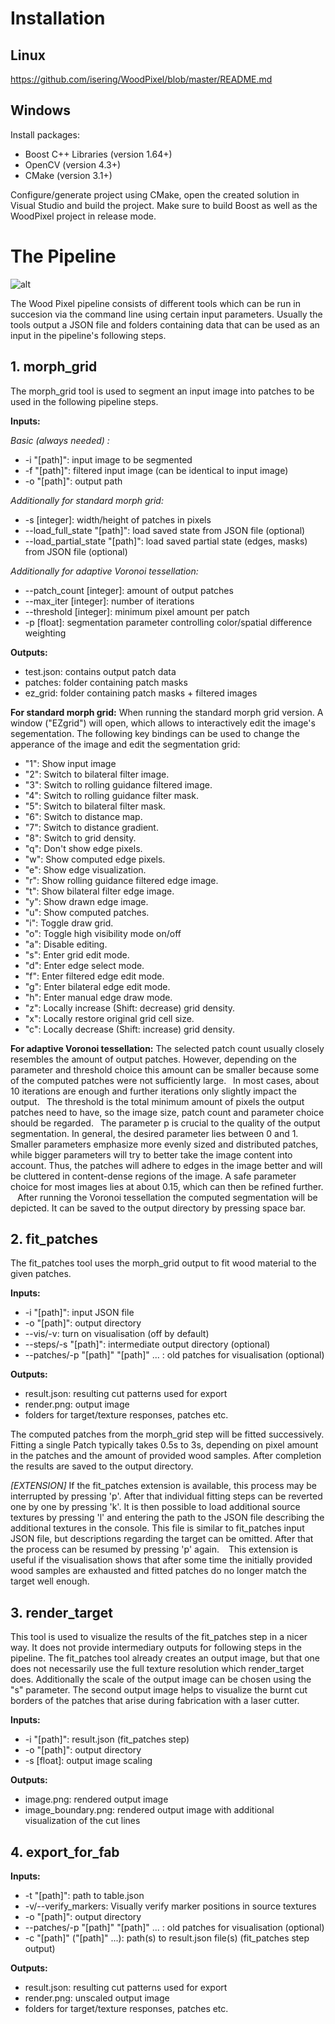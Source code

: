 ﻿# Installation
## Linux
https://github.com/isering/WoodPixel/blob/master/README.md
## Windows
Install packages:

 - Boost C++ Libraries (version 1.64+)
 - OpenCV (version 4.3+)
 - CMake (version 3.1+)
 
Configure/generate project using CMake, open the created solution in Visual Studio and build the project. Make sure to build Boost as well as the WoodPixel project in release mode.

# The Pipeline
![alt](https://github.com/philippmikus/WoodPixel/flowchart.PNG?raw=true)

The Wood Pixel pipeline consists of different tools which can be run in succesion via the command line using certain input parameters. Usually the tools output a JSON file and folders containing data that can be used as an input in the pipeline's following steps.

## 1. morph_grid
The morph_grid tool is used to segment an input image into patches to be used in the following pipeline steps.

**Inputs:**

*Basic (always needed) :*

 - -i "[path]": input image to be segmented
 - -f "[path]": filtered input image (can be identical to input image)
 - -o "[path]": output path

*Additionally for standard morph grid:*
 - -s [integer]: width/height of patches in pixels
 - --load_full_state "[path]": load saved state from JSON file (optional)
 - --load_partial_state "[path]": load saved partial state (edges, masks) from JSON file (optional)

*Additionally for adaptive Voronoi tessellation:*
 - --patch_count [integer]: amount of output patches
 - --max_iter [integer]: number of iterations
 - --threshold [integer]: minimum pixel amount per patch
 - -p [float]: segmentation parameter controlling color/spatial difference weighting

**Outputs:**

 - test.json: contains output patch data
 - patches: folder containing patch masks
 - ez_grid: folder containing patch masks + filtered images

**For standard morph grid:**
When running the standard morph grid version. A window ("EZgrid") will open, which allows to interactively edit the image's segementation. The following key bindings can be used to change the apperance of the image and edit the segmentation grid:

 - "1": Show input image
 - "2": Switch to bilateral filter image.
 - "3": Switch to rolling guidance filtered image.
 - "4": Switch to rolling guidance filter mask.
 - "5": Switch to bilateral filter mask.
 - "6": Switch to distance map.
 - "7": Switch to distance gradient.
 - "8": Switch to grid density.
 - "q": Don't show edge pixels.
 - "w": Show computed edge pixels.
 - "e": Show edge visualization.
 - "r": Show rolling guidance filtered edge image.
 - "t": Show bilateral filter edge image.
 - "y": Show drawn edge image.
 - "u": Show computed patches.
 - "i": Toggle draw grid.
 - "o": Toggle high visibility mode on/off
 - "a": Disable editing.
 - "s": Enter grid edit mode.
 - "d": Enter edge select mode.
 - "f": Enter filtered edge edit mode.
 - "g": Enter bilateral edge edit mode.
 - "h": Enter manual edge draw mode.
 - "z": Locally increase (Shift: decrease) grid density.
 - "x": Locally restore original grid cell size.
 - "c": Locally decrease (Shift: increase) grid density.

**For adaptive Voronoi tessellation:**
The selected patch count usually closely resembles the amount of output patches. However, depending on the parameter and threshold choice this amount can be smaller because some of the computed patches were not sufficiently large.
&ensp;In most cases, about 10 iterations are enough and further iterations only slightly impact the output.
&ensp;The threshold is the total minimum amount of pixels the output patches need to have, so the image size, patch count and parameter choice should be regarded.
&ensp;The parameter p is crucial to the quality of the output segmentation. In general, the desired parameter lies between 0 and 1. Smaller parameters emphasize more evenly sized and distributed patches, while bigger parameters will try to better take the image content into account. Thus, the patches will adhere to edges in the image better and will be cluttered in content-dense regions of the image. A safe parameter choice for most images lies at about 0.15, which can then be refined further.
&ensp; After running the Voronoi tessellation the computed segmentation will be depicted. It can be saved to the output directory by pressing space bar.


## 2. fit_patches
The fit_patches tool uses the morph_grid output to fit wood material to the given patches.

**Inputs:**

 - -i "[path]": input JSON file
 - -o "[path]": output directory
 - --vis/-v: turn on visualisation (off by default)
 - --steps/-s "[path]": intermediate output directory (optional)
 - --patches/-p "[path]" "[path]" ... : old patches for visualisation (optional)

**Outputs:**

 - result.json: resulting cut patterns used for export
 - render.png: output image
 - folders for target/texture responses, patches etc.

The computed patches from the morph_grid step will be fitted successively. Fitting a single Patch typically takes 0.5s to 3s, depending on pixel amount in the patches and the amount of provided wood samples. After completion the results are saved to the output directory.

*[EXTENSION]*
If the fit_patches extension is available, this process may be interrupted by pressing 'p'. After that individual fitting steps can be reverted one by one by pressing 'k'. It is then possible to load additional source textures by pressing 'l' and entering the path to the JSON file describing the additional textures in the console. This file is similar to fit_patches input JSON file, but descriptions regarding the target can be omitted. After that the process can be resumed by pressing 'p' again. 
&ensp; This extension is useful if the visualisation shows that after some time the initially provided wood samples are exhausted and fitted patches do no longer match the target well enough.

## 3. render_target

This tool is used to visualize the results of the fit_patches step in a nicer way. It does not provide intermediary outputs for following steps in the pipeline. The fit_patches tool already creates an output image, but that one does not necessarily use the full texture resolution which render_target does. Additionally the scale of the output image can be chosen using the "s" parameter. The second output image helps to visualize the burnt cut borders of the patches that arise during fabrication with a laser cutter.

**Inputs:**

 - -i "[path]": result.json (fit_patches step)
 - -o "[path]": output directory
 - -s [float]: output image scaling

**Outputs:**

 - image.png: rendered output image
 - image_boundary.png: rendered output image with additional visualization of the cut lines 


## 4. export_for_fab

**Inputs:**

 - -t "[path]": path to table.json
 - -v/--verify_markers: Visually verify marker positions in source textures
 - -o "[path]": output directory
 - --patches/-p "[path]" "[path]" ... : old patches for visualisation (optional)
 - -c "[path]" ("[path]" ...): path(s) to result.json file(s) (fit_patches step output)

**Outputs:**

 - result.json: resulting cut patterns used for export
 - render.png: unscaled output image
 - folders for target/texture responses, patches etc.
